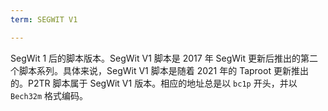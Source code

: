 ```yaml
---
term: SEGWIT V1

---
```

SegWit 1 后的脚本版本。SegWit V1 脚本是 2017 年 SegWit 更新后推出的第二个脚本系列。具体来说，SegWit V1 脚本是随着 2021 年的 Taproot 更新推出的。P2TR 脚本属于 SegWit V1 版本。相应的地址总是以 `bc1p` 开头，并以 `Bech32m` 格式编码。